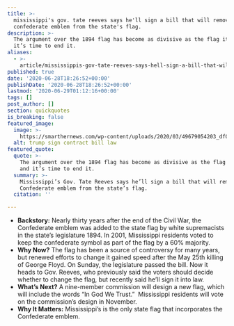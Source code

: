 ```yaml
---
title: >-
  mississippi's gov. tate reeves says he'll sign a bill that will remove the
  confederate emblem from the state's flag.
description: >-
  The argument over the 1894 flag has become as divisive as the flag itself and
  it’s time to end it.
aliases:
  - >-
    article/mississippis-gov-tate-reeves-says-hell-sign-a-bill-that-will-remove-the-confederate-emblem-from-the-states-flag/
published: true
date: '2020-06-28T18:26:52+00:00'
publishDate: '2020-06-28T18:26:52+00:00'
lastmod: '2020-06-29T01:12:16+00:00'
tags: []
post_author: []
section: quickquotes
is_breaking: false
featured_image:
  image: >-
    https://smarthernews.com/wp-content/uploads/2020/03/49679054203_df0f70ae8c_w.jpg
  alt: trump sign contract bill law
featured_quote:
  quote: >-
    The argument over the 1894 flag has become as divisive as the flag itself
    and it’s time to end it.
  summary: >-
    Mississippi’s Gov. Tate Reeves says he’ll sign a bill that will remove the
    Confederate emblem from the state’s flag.
  citation: ''

---
```

*   **Backstory:** Nearly thirty years after the end of the Civil War, the Confederate emblem was added to the state flag by white supremacists in the state’s legislature 1894. In 2001, Mississippi residents voted to keep the confederate symbol as part of the flag by a 60% majority.
*   **Why Now?** The flag has been a source of controversy for many years, but renewed efforts to change it gained speed after the May 25th killing of George Floyd. On Sunday, the legislature passed the bill. Now it heads to Gov. Reeves, who previously said the voters should decide whether to change the flag, but recently said he’ll sign it into law.
*   **What’s Next?** A nine-member commission will design a new flag, which will include the words “In God We Trust.”  Mississippi residents will vote on the commission’s design in November.
*   **Why It Matters:** Mississippi’s is the only state flag that incorporates the Confederate emblem.